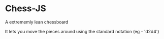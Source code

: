 # Chess-JS
A extrememly lean chessboard

It lets you move the pieces around using the standard notation (eg - 'd2d4')

